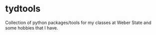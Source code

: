# tydtools
Collection of python packages/tools for my classes at Weber State and some hobbies that I have.
